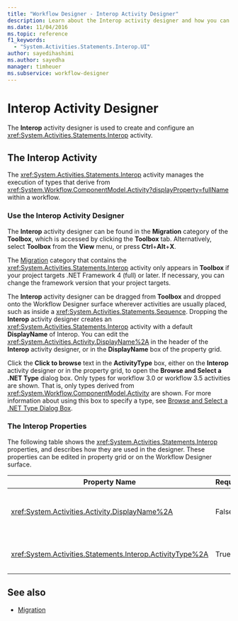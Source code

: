 ```yaml
---
title: "Workflow Designer - Interop Activity Designer"
description: Learn about the Interop activity designer and how you can use the Interop activity designer to create and configure an Interop activity.
ms.date: 11/04/2016
ms.topic: reference
f1_keywords:
  - "System.Activities.Statements.Interop.UI"
author: sayedihashimi
ms.author: sayedha
manager: timheuer
ms.subservice: workflow-designer
---
```

# Interop Activity Designer

The **Interop** activity designer is used to create and configure an <xref:System.Activities.Statements.Interop> activity.

## The Interop Activity

The <xref:System.Activities.Statements.Interop> activity manages the execution of types that derive from <xref:System.Workflow.ComponentModel.Activity?displayProperty=fullName> within a workflow.

### Use the Interop Activity Designer

The **Interop** activity designer can be found in the **Migration** category of the **Toolbox**, which is accessed by clicking the **Toolbox** tab. Alternatively, select **Toolbox** from the **View** menu, or press **Ctrl**+**Alt**+**X**.

The [Migration](../workflow-designer/migration-activity-designers.md) category that contains the <xref:System.Activities.Statements.Interop> activity only appears in **Toolbox** if your project targets .NET Framework 4 (full) or later. If necessary, you can change the framework version that your project targets.

The **Interop** activity designer can be dragged from **Toolbox** and dropped onto the Workflow Designer surface wherever activities are usually placed, such as inside a <xref:System.Activities.Statements.Sequence>. Dropping the **Interop** activity designer creates an <xref:System.Activities.Statements.Interop> activity with a default **DisplayName** of Interop. You can edit the <xref:System.Activities.Activity.DisplayName%2A> in the header of the **Interop** activity designer, or in the **DisplayName** box of the property grid.

Click the **Click to browse** text in the **ActivityType** box, either on the **Interop**  activity designer or in the property grid, to open the **Browse and Select a .NET Type** dialog box. Only types for workflow 3.0 or workflow 3.5 activities are shown. That is, only types derived from <xref:System.Workflow.ComponentModel.Activity> are shown. For more information about using this box to specify a type, see [Browse and Select a .NET Type Dialog Box](../workflow-designer/browse-and-select-a-dotnet-type-dialog-box.md).

### The Interop Properties

The following table shows the <xref:System.Activities.Statements.Interop> properties, and describes how they are used in the designer. These properties can be edited in property grid or on the Workflow Designer surface.

|Property Name|Required|Usage|
|-|--------------|-|
|<xref:System.Activities.Activity.DisplayName%2A>|False|The friendly name of the <xref:System.Activities.Statements.Interop> activity. The default value is **Interop**. Although the display name is not required, it's recommended to provide one.|
|<xref:System.Activities.Statements.Interop.ActivityType%2A>|True|Specifies the type of the activity contained by the <xref:System.Activities.Statements.Interop> activity. This type specified must derive from <xref:System.Workflow.ComponentModel.Activity>.|

## See also

- [Migration](../workflow-designer/migration-activity-designers.md)